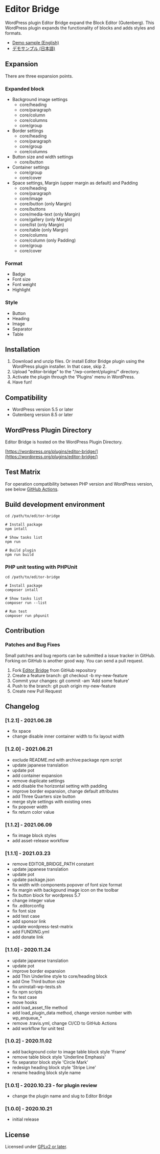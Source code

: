 # Editor Bridge

WordPress plugin Editor Bridge expand the Block Editor (Gutenberg).
This WordPress plugin expands the functionality of blocks and adds styles and formats.

* [Demo sample (English)](https://cms.thingslabo.com/demo/foresight/sample-page/wordpress-plugin-editor-bridge-demo-sample/)
* [デモサンプル (日本語)](https://cms.thingslabo.com/demo/foresight/sample-page/wordpress-plugin-editor-bridge-demo-sample-ja/)

## Expansion

There are three expansion points.

### Expanded block

* Background image settings
	* core/heading
	* core/paragraph
	* core/column
	* core/columns
	* core/group
* Border settings
	* core/heading
	* core/paragraph
	* core/group
	* core/columns
* Button size and width settings
	* core/button
* Container settings
	* core/group
	* core/cover
* Space settings, Margin (upper margin as default) and Padding
	* core/heading
	* core/paragraph
	* core/image
	* core/button (only Margin)
	* core/buttons
	* core/media-text (only Margin)
	* core/gallery (only Margin)
	* core/list (only Margin)
	* core/table (only Margin)
	* core/columns
	* core/column (only Padding)
	* core/group
	* core/cover

### Format

* Badge
* Font size
* Font weight
* Highlight

### Style

* Button
* Heading
* Image
* Separator
* Table

## Installation

1. Download and unzip files. Or install Editor Bridge plugin using the WordPress plugin installer. In that case, skip 2.
2. Upload "editor-bridge" to the "/wp-content/plugins/" directory.
3. Activate the plugin through the 'Plugins' menu in WordPress.
4. Have fun!

## Compatibility

* WordPress version 5.5 or later
* Gutenberg version 8.5 or later

## WordPress Plugin Directory

Editor Bridge is hosted on the WordPress Plugin Directory.

[https://wordpress.org/plugins/editor-bridge/](https://wordpress.org/plugins/editor-bridge/)

## Test Matrix

For operation compatibility between PHP version and WordPress version, see below [GitHub Actions](https://github.com/thingsym/editor-bridge/actions).

## Build development environment

```console
cd /path/to/editor-bridge

# Install package
npm intall

# Show tasks list
npm run

# Build plugin
npm run build
```

### PHP unit testing with PHPUnit

```console
cd /path/to/editor-bridge

# Install package
composer intall

# Show tasks list
composer run --list

# Run test
composer run phpunit
```

## Contribution

### Patches and Bug Fixes

Small patches and bug reports can be submitted a issue tracker in GitHub. Forking on GitHub is another good way. You can send a pull request.

1. Fork [Editor Bridge](https://github.com/thingsym/editor-bridge) from GitHub repository
2. Create a feature branch: git checkout -b my-new-feature
3. Commit your changes: git commit -am 'Add some feature'
4. Push to the branch: git push origin my-new-feature
5. Create new Pull Request

## Changelog

### [1.2.1] - 2021.06.28

* fix space
* change disable inner container width to fix layout width

### [1.2.0] - 2021.06.21

* exclude README.md with archive:package npm script
* update japanese translation
* update pot
* add container expansion
* remove duplicate settings
* add disable the horizontal setting with padding
* improve border expansion, change default attributes
* add Three Quarters size button
* merge style settings with existing ones
* fix popover width
* fix return color value

### [1.1.2] - 2021.06.09

* fix image block styles
* add asset-release workflow

### [1.1.1] - 2021.03.23

* remove EDITOR_BRIDGE_PATH constant
* update japanese translation
* update pot
* update package.json
* fix width with components popover of font size format
* fix margin with backgound image icon on the toolbar
* fix button block for wordpress 5.7
* change integer value
* fix .editorconfig
* fix font size
* add test case
* add sponsor link
* update wordpress-test-matrix
* add FUNDING.yml
* add donate link

### [1.1.0] - 2020.11.24

* update japanese translation
* update pot
* improve border expansion
* add Thin Underline style to core/heading block
* add One Third button size
* fix uninstall-wp-tests.sh
* fix npm scripts
* fix test case
* move hooks
* add load_asset_file method
* add load_plugin_data method, change version number with wp_enqueue_*
* remove .travis.yml, change CI/CD to GitHub Actions
* add workflow for unit test

### [1.0.2] - 2020.11.02

* add background color to image table block style 'Frame'
* remove table block style 'Underline Emphasis'
* fix separator block style 'Circle Mark'
* redesign heading block style 'Stripe Line'
* rename heading block style name

### [1.0.1] - 2020.10.23 - for plugin review

* change the plugin name and slug to Editor Bridge

### [1.0.0] - 2020.10.21

* initial release

## License

Licensed under [GPLv2 or later](https://www.gnu.org/licenses/gpl-2.0.html).
